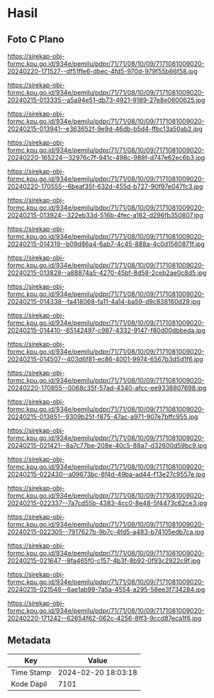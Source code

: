 # Hasil

## Foto C Plano

https://sirekap-obj-formc.kpu.go.id/934e/pemilu/pdpr/71/71/08/10/09/7171081009020-20240220-171527--df51ffe6-dbec-4fd5-970d-979f55b66f58.jpg

https://sirekap-obj-formc.kpu.go.id/934e/pemilu/pdpr/71/71/08/10/09/7171081009020-20240215-013335--a5a94e51-db73-4921-9189-27e8e0600625.jpg

https://sirekap-obj-formc.kpu.go.id/934e/pemilu/pdpr/71/71/08/10/09/7171081009020-20240215-013941--e363652f-9e9d-46db-b5d4-ffbc13a50ab2.jpg

https://sirekap-obj-formc.kpu.go.id/934e/pemilu/pdpr/71/71/08/10/09/7171081009020-20240220-165224--32976c7f-941c-498c-988f-d747e62ec6b3.jpg

https://sirekap-obj-formc.kpu.go.id/934e/pemilu/pdpr/71/71/08/10/09/7171081009020-20240220-170555--6beaf35f-632d-455d-b727-90f97e047fc3.jpg

https://sirekap-obj-formc.kpu.go.id/934e/pemilu/pdpr/71/71/08/10/09/7171081009020-20240215-013924--322eb33d-516b-4fec-a182-d296fb350807.jpg

https://sirekap-obj-formc.kpu.go.id/934e/pemilu/pdpr/71/71/08/10/09/7171081009020-20240215-014319--b09d86a4-6ab7-4c45-888a-4c0d1560871f.jpg

https://sirekap-obj-formc.kpu.go.id/934e/pemilu/pdpr/71/71/08/10/09/7171081009020-20240215-013828--a88874a5-4270-45bf-8d58-2ceb2ae0c8d5.jpg

https://sirekap-obj-formc.kpu.go.id/934e/pemilu/pdpr/71/71/08/10/09/7171081009020-20240215-014338--fa418068-fa11-4a14-ba59-d9c838160d29.jpg

https://sirekap-obj-formc.kpu.go.id/934e/pemilu/pdpr/71/71/08/10/09/7171081009020-20240215-014410--65142497-c987-4332-9147-f80d00dbbeda.jpg

https://sirekap-obj-formc.kpu.go.id/934e/pemilu/pdpr/71/71/08/10/09/7171081009020-20240215-014507--403d6f81-ec86-4001-9974-6567b3d5d1f6.jpg

https://sirekap-obj-formc.kpu.go.id/934e/pemilu/pdpr/71/71/08/10/09/7171081009020-20240220-170855--0068c35f-57ad-4340-afcc-ee9338807698.jpg

https://sirekap-obj-formc.kpu.go.id/934e/pemilu/pdpr/71/71/08/10/09/7171081009020-20240215-013651--9309b25f-f875-47ac-a971-907e7bffc955.jpg

https://sirekap-obj-formc.kpu.go.id/934e/pemilu/pdpr/71/71/08/10/09/7171081009020-20240215-021421--8a7c77be-208e-40c5-88a7-d32600d59bc9.jpg

https://sirekap-obj-formc.kpu.go.id/934e/pemilu/pdpr/71/71/08/10/09/7171081009020-20240215-022430--a09673bc-6f4d-49ba-ad44-f13e27c9557e.jpg

https://sirekap-obj-formc.kpu.go.id/934e/pemilu/pdpr/71/71/08/10/09/7171081009020-20240215-022337--7a7cd55b-4383-4cc0-8e48-5f4473c62ce3.jpg

https://sirekap-obj-formc.kpu.go.id/934e/pemilu/pdpr/71/71/08/10/09/7171081009020-20240215-022305--7917627b-9b7c-4fd5-a483-b74105edb7ca.jpg

https://sirekap-obj-formc.kpu.go.id/934e/pemilu/pdpr/71/71/08/10/09/7171081009020-20240215-021647--8fa465f0-c157-4b3f-8b92-0f93c2922c9f.jpg

https://sirekap-obj-formc.kpu.go.id/934e/pemilu/pdpr/71/71/08/10/09/7171081009020-20240215-021548--6ae1ab99-7a5a-4554-a295-58ee3f734284.jpg

https://sirekap-obj-formc.kpu.go.id/934e/pemilu/pdpr/71/71/08/10/09/7171081009020-20240220-171242--62654f62-062c-4256-8ff3-9ccd87eca1f6.jpg


## Metadata

| Key        | Value               |
| ---------- | ------------------- |
| Time Stamp | 2024-02-20 18:03:18 |
| Kode Dapil | 7101                |



